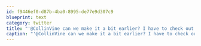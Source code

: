 ```yaml
---
id: f9446ef0-d87b-4ba0-8995-de77e9d307c9
blueprint: text
category: twitter
title: "'@CollinVine can we make it a bit earlier? I have to check out at 12"
caption: "'@CollinVine can we make it a bit earlier? I have to check out at 12"
---
```

